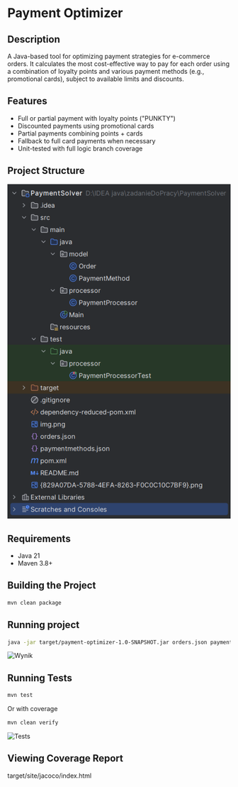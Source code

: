 # Payment Optimizer

## Description
A Java-based tool for optimizing payment strategies for e-commerce orders. 
It calculates the most cost-effective way to pay for each order using a combination 
of loyalty points and various payment methods (e.g., promotional cards), subject to 
available limits and discounts.

## Features
- Full or partial payment with loyalty points ("PUNKTY")
- Discounted payments using promotional cards
- Partial payments combining points + cards
- Fallback to full card payments when necessary
- Unit-tested with full logic branch coverage

## Project Structure
![Project Structure](PaymentSolver/project_structure.png)

## Requirements
- Java 21
- Maven 3.8+

## Building the Project
```bash
mvn clean package
```

## Running project
```bash
java -jar target/payment-optimizer-1.0-SNAPSHOT.jar orders.json paymentmethods.json
```
![Wynik](wynik.png)

## Running Tests
```bash
mvn test
```
Or with coverage
```bash
mvn clean verify
```
![Tests](test_coverage.png)

## Viewing Coverage Report
target/site/jacoco/index.html

